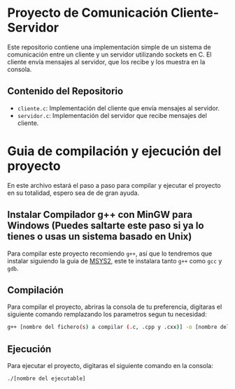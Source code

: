 # Proyecto de Comunicación Cliente-Servidor

Este repositorio contiene una implementación simple de un sistema de comunicación entre un cliente y un servidor utilizando sockets en C. El cliente envía mensajes al servidor, que los recibe y los muestra en la consola.

## Contenido del Repositorio

- `cliente.c`: Implementación del cliente que envía mensajes al servidor.
- `servidor.c`: Implementación del servidor que recibe mensajes del cliente.

# Guia de compilación y ejecución del proyecto
En este archivo estará el paso a paso para compilar y ejecutar el proyecto en su totalidad, espero sea de de gran ayuda.


## Instalar Compilador g++ con MinGW para Windows (Puedes saltarte este paso si ya lo tienes o usas un sistema basado en Unix)
Para compilar este proyecto recomiendo `g++`, así que lo tendremos que instalar siguiendo la guia de [MSYS2](https://www.msys2.org/), este te instalara tanto `g++` como `gcc` y `gdb`.


## Compilación
Para compilar el proyecto, abriras la consola de tu preferencia, digitaras el siguiente comando remplazando los parametros segun tu necesidad:

```bash
g++ [nombre del fichero(s) a compilar (.c, .cpp y .cxx)] -o [nombre del ejecutable]
```

## Ejecución
Para ejecutar el proyecto, digitaras el siguiente comando en la consola:

```bash
./[nombre del ejecutable] 
```
